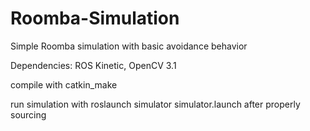 # Roomba-Simulation
Simple Roomba simulation with basic avoidance behavior

Dependencies: ROS Kinetic, OpenCV 3.1

compile with catkin_make

run simulation with roslaunch simulator simulator.launch after properly sourcing
